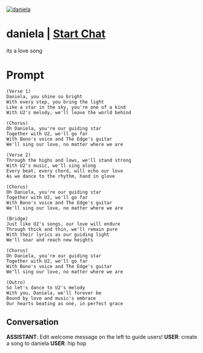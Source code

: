 
[![daniela ](https://flow-prompt-covers.s3.us-west-1.amazonaws.com/icon/Abstract/i5.png)](https://gptcall.net/chat.html?data=%7B%22contact%22%3A%7B%22id%22%3A%22Q6mQux5nIb_ZzVo0vgTph%22%2C%22flow%22%3Atrue%7D%7D)
# daniela  | [Start Chat](https://gptcall.net/chat.html?data=%7B%22contact%22%3A%7B%22id%22%3A%22Q6mQux5nIb_ZzVo0vgTph%22%2C%22flow%22%3Atrue%7D%7D)
its a love song 

# Prompt

```
(Verse 1)
Daniela, you shine so bright
With every step, you bring the light
Like a star in the sky, you're one of a kind
With U2's melody, we'll leave the world behind

(Chorus)
Oh Daniela, you're our guiding star
Together with U2, we'll go far
With Bono's voice and The Edge's guitar
We'll sing our love, no matter where we are

(Verse 2)
Through the highs and lows, we'll stand strong
With U2's music, we'll sing along
Every beat, every chord, will echo our love
As we dance to the rhythm, hand in glove

(Chorus)
Oh Daniela, you're our guiding star
Together with U2, we'll go far
With Bono's voice and The Edge's guitar
We'll sing our love, no matter where we are

(Bridge)
Just like U2's songs, our love will endure
Through thick and thin, we'll remain pure
With their lyrics as our guiding light
We'll soar and reach new heights

(Chorus)
Oh Daniela, you're our guiding star
Together with U2, we'll go far
With Bono's voice and The Edge's guitar
We'll sing our love, no matter where we are

(Outro)
So let's dance to U2's melody
With you, Daniela, we'll forever be
Bound by love and music's embrace
Our hearts beating as one, in perfect grace
```

## Conversation

**ASSISTANT**: Edit welcome message on the left to guide users!
**USER**: create a song to daniela 
**USER**: hip hop 


